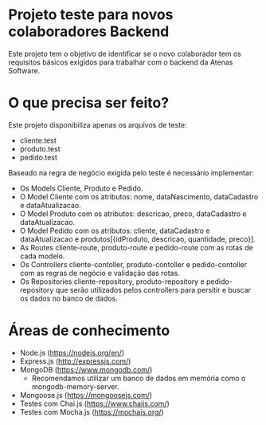 # Projeto teste para novos colaboradores Backend

Este projeto tem o objetivo de identificar se o novo colaborador tem os requisitos básicos exigidos para trabalhar com o backend da Atenas Software.

# O que precisa ser feito?

Este projeto disponibiliza apenas os arquivos de teste:
- cliente.test
- produto.test
- pedido.test

Baseado na regra de negócio exigida pelo teste é necessário implementar:
- Os Models Cliente, Produto e Pedido.
- O Model Cliente com os atributos: nome, dataNascimento, dataCadastro e dataAtualizacao.
- O Model Produto com os atributos: descricao, preco, dataCadastro e dataAtualizacao.
- O Model Pedido com os atributos: cliente, dataCadastro e dataAtualizacao e produtos[{idProduto, descricao, quantidade, preco}].
- As Routes cliente-route, produto-route e pedido-route com as rotas de cada modelo.
- Os Controllers cliente-contoller, produto-contoller e pedido-contoller com as regras de negócio e validação das rotas.
- Os Repositories cliente-repository, produto-repository e pedido-repository que serão utilizados pelos controllers para persitir e buscar os dados no banco de dados.

# Áreas de conhecimento

- Node.js (https://nodejs.org/en/)
- Express.js (http://expressjs.com/)
- MongoDB (https://www.mongodb.com/)
  * Recomendamos utilizar um banco de dados em memória como o mongodb-memory-server.
- Mongoose.js (https://mongoosejs.com/)
- Testes com Chai.js (https://www.chaijs.com/)
- Testes com Mocha.js (https://mochajs.org/)
